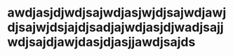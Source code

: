 # awdjasjdjwdjsajwdjasjwjdjsajwdjawjdjsajwjdsjajdjsadjajwdjasjdjwadjsajjwdjsajdjawjdasjdjasjjawdjsajds